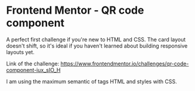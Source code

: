 # Frontend Mentor - QR code component

A perfect first challenge if you're new to HTML and CSS. The card layout doesn't
shift, so it's ideal if you haven't learned about building responsive layouts
yet.

Link of the challenge: https://www.frontendmentor.io/challenges/qr-code-component-iux_sIO_H

I am using the maximum semantic of tags HTML and styles with CSS.
